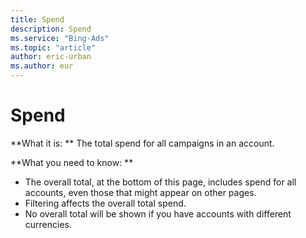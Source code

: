 ```yaml
---
title: Spend
description: Spend
ms.service: "Bing-Ads"
ms.topic: "article"
author: eric-urban
ms.author: eur
---
```


# Spend

**What it is: **    The total spend for all campaigns in an account.

**What you need to know: **

- The overall total, at the bottom of this page, includes spend for all accounts, even those that might appear on other pages.
- Filtering affects the overall total spend.
- No overall total will be shown if you have accounts with different currencies.


